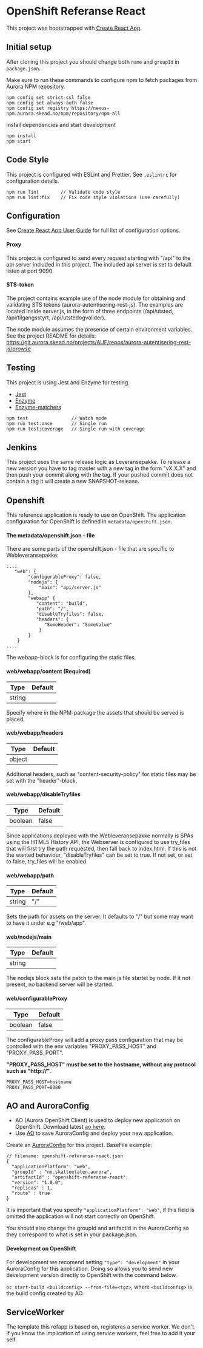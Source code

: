 # OpenShift Referanse React

This project was bootstrapped with [Create React App](https://github.com/facebookincubator/create-react-app).

## Initial setup

After cloning this project you should change both `name` and `groupId` in `package.json`.

Make sure to run these commands to configure npm to fetch packages from Aurora NPM repository.

```
npm config set strict-ssl false
npm config set always-auth false
npm config set registry https://nexus-npm.aurora.skead.no/npm/repository/npm-all
```

Install dependencies and start development

```
npm install
npm start
```

## Code Style

This project is configured with ESLint and Prettier. See `.eslintrc` for configuration details.

```
npm run lint        // Validate code style
npm run lint:fix    // Fix code style violations (use carefully)
```

## Configuration

See [Create React App User Guide](https://github.com/facebookincubator/create-react-app/blob/master/packages/react-scripts/template/README.md) for full list of configuration options.

#### Proxy

This project is configured to send every request starting with "/api" to the api server included in this project.
The included api server is set to default listen at port 9090.

#### STS-token

The project contains example use of the node module for obtaining and validating STS tokens (aurora-autentisering-rest-js). 
The examples are located inside server.js, in the form of three endpoints (/api/utsted, /api/tilgangsstyrt, /api/utstedogvalider).

The node module assumes the presence of certain environment variables. See the project README for details: https://git.aurora.skead.no/projects/AUF/repos/aurora-autentisering-rest-js/browse


## Testing

This project is using Jest and Enzyme for testing.

* [Jest](https://facebook.github.io/jest/)
* [Enzyme](https://github.com/airbnb/enzyme)
* [Enzyme-matchers](https://github.com/blainekasten/enzyme-matchers)

```
npm test                // Watch mode
npm run test:once       // Single run
npm run test:coverage   // Single run with coverage
```

## Jenkins

This project uses the same release logic as Leveransepakke. To release a new version you have to tag master with a new
tag in the form "vX.X.X" and then push your commit along with the tag. If your pushed commit does not contain a tag it
will create a new SNAPSHOT-release.

## Openshift

This reference application is ready to use on OpenShift. The application configuration for OpenShift is defined in
`metadata/openshift.json`.

#### The metadata/openshift.json - file

There are some parts of the openshift.json - file that are specific to Webleveransepakke:

```
....
   "web": {
        "configurableProxy": false,
        "nodejs": {
            "main": "api/server.js"
        },
        "webapp" {
           "content": "build",
           "path": "/",
           "disableTryfiles": false,
           "headers": {
              "SomeHeader": "SomeValue"
            }
        }
    }
....
```

The webapp-block is for configuring the static files.

#### web/webapp/content (**Required**)

| Type   | Default |
| ------ | ------- |
| string |         |

Specify where in the NPM-package the assets that should be served is placed.

#### web/webapp/headers

| Type   | Default |
| ------ | ------- |
| object |         |

Additional headers, such as "content-security-policy" for static files may be set with the "header"-block.

#### web/webapp/disableTryfiles

| Type    | Default |
| ------- | ------- |
| boolean | false   |

Since applications deployed with the Webleveransepakke normally is SPAs using the HTML5 History API, the Webserver is configured to use try_files
that will first try the path requested, then fall back to index.html. If this is not the wanted behaviour, "disableTryfiles" can be set to true.
If not set, or set to false, try_files will be enabled.

#### web/webapp/path

| Type   | Default |
| ------ | ------- |
| string | "/"     |

Sets the path for assets on the server. It defaults to "/" but some may want to have it under e.g "/web/app".

#### web/nodejs/main

| Type   | Default |
| ------ | ------- |
| string |         |

The nodejs block sets the patch to the main js file startet by node. If it not present, no backend server will be started.

#### web/configurableProxy

| Type    | Default |
| ------- | ------- |
| boolean | false   |

The configurableProxy will add a proxy pass configuration that may be controlled with the env variables "PROXY_PASS_HOST" and "PROXY_PASS_PORT".

**"PROXY_PASS_HOST" must be set to the hostname, without any protocol such as "http://"**.

```
PROXY_PASS_HOST=hostname
PROXY_PASS_PORT=8080
```

## AO and AuroraConfig

* AO (Aurora OpenShift Client) is used to deploy new application on OpenShift.
  Download latest [ao here](http://ao-aurora-tools.utv.paas.skead.no/).
* Use [AO](https://aurora/wiki/display/OS/Hvordan+ta+i+bruk+AO) to save AuroraConfig and deploy your new application.

Create an [AuroraConfig](https://aurora/wiki/display/OS/AuroraConfig) for this project. BaseFile example:

```
// filename: openshift-referanse-react.json
{
  "applicationPlatform": "web",
  "groupId" : "no.skatteetaten.aurora",
  "artifactId" : "openshift-referanse-react",
  "version": "1.0.0",
  "replicas" : 1,
  "route" : true
}
```

It is important that you specify `"applicationPlatform": "web"`, if this field is omitted the application will not start
correctly on OpenShift.

You should also change the groupId and artifactId in the AuroraConfig so they correspond to what is set in your package.json.

#### Development on OpenShift

For development we recomend setting `"type": "development"` in your AuroraConfig for this application. Doing so allows
you to send new development version directly to OpenShift with the command below.

`oc start-build <buildconfig> --from-file=<tgz>`, where `<buildconfig>` is the build config created by AO.

## ServiceWorker

The template this refapp is based on, registeres a service worker. We don't. If you know the implication of using service workers, feel
free to add it your self.
